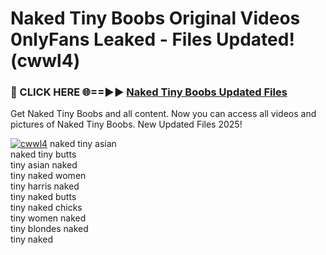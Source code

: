 # Naked Tiny Boobs Original Videos 0nlyFans Leaked - Files Updated! (cwwl4)

<h3>🔴 CLICK HERE 🌐==►► <a href="https://tinyurl.com/yckcrads" rel="nofollow">Naked Tiny Boobs Updated Files</a></h3>

Get Naked Tiny Boobs and all content. Now you can access all videos and pictures of Naked Tiny Boobs. New Updated Files 2025!

[![cwwl4](https://i.imgur.com/hpKpOFt.gif)](https://tinyurl.com/yckcrads)
naked tiny asian<br>
naked tiny butts<br>
tiny asian naked<br>
tiny naked women<br>
tiny harris naked<br>
tiny naked butts<br>
tiny naked chicks<br>
tiny women naked<br>
tiny blondes naked<br>
tiny naked
